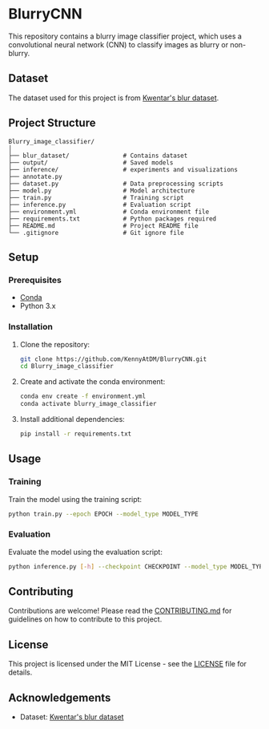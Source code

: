 # BlurryCNN

This repository contains a blurry image classifier project, which uses a convolutional neural network (CNN) to classify images as blurry or non-blurry.

## Dataset

The dataset used for this project is from [Kwentar's blur dataset](https://github.com/Kwentar/blur_dataset).

## Project Structure

```
Blurry_image_classifier/
│
├── blur_dataset/               # Contains dataset
├── output/                     # Saved models
├── inference/                  # experiments and visualizations
├── annotate.py
├── dataset.py                  # Data preprocessing scripts
├── model.py                    # Model architecture
├── train.py                    # Training script
├── inference.py                # Evaluation script
├── environment.yml             # Conda environment file
├── requirements.txt            # Python packages required
├── README.md                   # Project README file
└── .gitignore                  # Git ignore file
```

## Setup

### Prerequisites

- [Conda](https://docs.conda.io/projects/conda/en/latest/user-guide/install/index.html)
- Python 3.x

### Installation

1. Clone the repository:

    ```sh
    git clone https://github.com/KennyAtDM/BlurryCNN.git
    cd Blurry_image_classifier
    ```

2. Create and activate the conda environment:

    ```sh
    conda env create -f environment.yml
    conda activate blurry_image_classifier
    ```

3. Install additional dependencies:

    ```sh
    pip install -r requirements.txt
    ```

## Usage


### Training

Train the model using the training script:

```sh
python train.py --epoch EPOCH --model_type MODEL_TYPE
```

### Evaluation

Evaluate the model using the evaluation script:

```sh
python inference.py [-h] --checkpoint CHECKPOINT --model_type MODEL_TYPE
```

## Contributing

Contributions are welcome! Please read the [CONTRIBUTING.md](CONTRIBUTING.md) for guidelines on how to contribute to this project.

## License

This project is licensed under the MIT License - see the [LICENSE](LICENSE) file for details.

## Acknowledgements

- Dataset: [Kwentar's blur dataset](https://github.com/Kwentar/blur_dataset)

